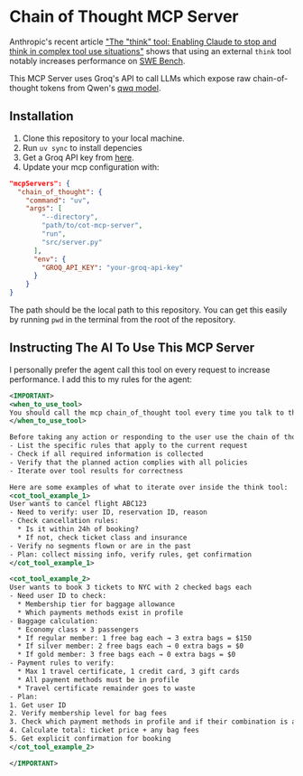 # Chain of Thought MCP Server

Anthropic's recent article ["The "think" tool: Enabling Claude to stop and think in complex tool use situations"](https://www.anthropic.com/engineering/claude-think-tool) shows that using an external `think` tool notably increases performance on [SWE Bench](https://www.swebench.com/).

This MCP Server uses Groq's API to call LLMs which expose raw chain-of-thought tokens from Qwen's [qwq model](https://qwenlm.github.io/blog/qwq-32b/).

## Installation 

1. Clone this repository to your local machine.
2. Run ```uv sync``` to install depencies
3. Get a Groq API key from [here](https://console.groq.com/keys).
4. Update your mcp configuration with:

```json
"mcpServers": {
  "chain_of_thought": {
    "command": "uv",
    "args": [
        "--directory",
        "path/to/cot-mcp-server",
        "run",
        "src/server.py"
      ],
      "env": {
        "GROQ_API_KEY": "your-groq-api-key"
      }
    }
}
```

The path should be the local path to this repository. You can get this easily by running `pwd` in the terminal from the root of the repository.

## Instructing The AI To Use This MCP Server

I personally prefer the agent call this tool on every request to increase performance. I add this to my rules for the agent:

```xml
<IMPORTANT>
<when_to_use_tool>
You should call the mcp chain_of_thought tool every time you talk to the user, which generates a chain-of-thought stream which you will use to complete the user's request.
</when_to_use_tool>

Before taking any action or responding to the user use the chain of thought tool as a scratchpad to:
- List the specific rules that apply to the current request
- Check if all required information is collected
- Verify that the planned action complies with all policies
- Iterate over tool results for correctness 

Here are some examples of what to iterate over inside the think tool:
<cot_tool_example_1>
User wants to cancel flight ABC123
- Need to verify: user ID, reservation ID, reason
- Check cancellation rules:
  * Is it within 24h of booking?
  * If not, check ticket class and insurance
- Verify no segments flown or are in the past
- Plan: collect missing info, verify rules, get confirmation
</cot_tool_example_1>

<cot_tool_example_2>
User wants to book 3 tickets to NYC with 2 checked bags each
- Need user ID to check:
  * Membership tier for baggage allowance
  * Which payments methods exist in profile
- Baggage calculation:
  * Economy class × 3 passengers
  * If regular member: 1 free bag each → 3 extra bags = $150
  * If silver member: 2 free bags each → 0 extra bags = $0
  * If gold member: 3 free bags each → 0 extra bags = $0
- Payment rules to verify:
  * Max 1 travel certificate, 1 credit card, 3 gift cards
  * All payment methods must be in profile
  * Travel certificate remainder goes to waste
- Plan:
1. Get user ID
2. Verify membership level for bag fees
3. Check which payment methods in profile and if their combination is allowed
4. Calculate total: ticket price + any bag fees
5. Get explicit confirmation for booking
</cot_tool_example_2>

</IMPORTANT>
```